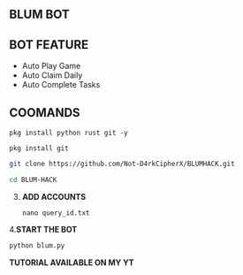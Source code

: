 ## BLUM BOT

## BOT FEATURE

- Auto Play Game
- Auto Claim Daily
- Auto Complete Tasks

## COOMANDS
```
pkg install python rust git -y
```
```
pkg install git
```
   ```bash
   git clone https://github.com/Not-D4rkCipherX/BLUMHACK.git
   ```
   ```bash
   cd BLUM-HACK
   ```
3. **ADD ACCOUNTS**
   ```
   nano query_id.txt
   ```
4.**START THE BOT**
```bash
python blum.py
```

**TUTORIAL AVAILABLE ON MY YT**
